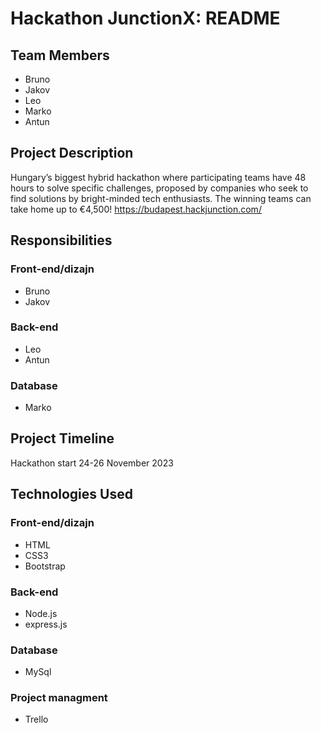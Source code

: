 # Hackathon JunctionX: README



## Team Members

- Bruno
- Jakov
- Leo
- Marko
- Antun

## Project Description
Hungary’s biggest hybrid hackathon where participating teams have 48 hours to solve specific challenges, proposed by companies who seek to find solutions by bright-minded tech enthusiasts.
The winning teams can take home up to €4,500!
https://budapest.hackjunction.com/

## Responsibilities


### Front-end/dizajn

- Bruno
- Jakov

### Back-end
- Leo
- Antun

### Database
- Marko

## Project Timeline

Hackathon start 24-26 November 2023

## Technologies Used

### Front-end/dizajn

- HTML
- CSS3
- Bootstrap

### Back-end
- Node.js
- express.js

### Database
- MySql

### Project managment
- Trello


